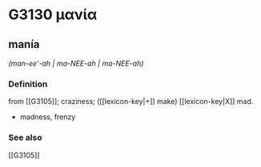 # G3130 μανία

## manía

_(man-ee'-ah | ma-NEE-ah | ma-NEE-ah)_

### Definition

from [[G3105]]; craziness; ([[lexicon-key|+]] make) [[lexicon-key|X]] mad.

- madness, frenzy

### See also

[[G3105]]

